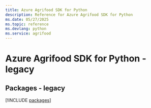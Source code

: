 ```yaml
---
title: Azure Agrifood SDK for Python
description: Reference for Azure Agrifood SDK for Python
ms.date: 05/27/2025
ms.topic: reference
ms.devlang: python
ms.service: agrifood
---
```

# Azure Agrifood SDK for Python - legacy
## Packages - legacy
[!INCLUDE [packages](agrifood-index.md)]
